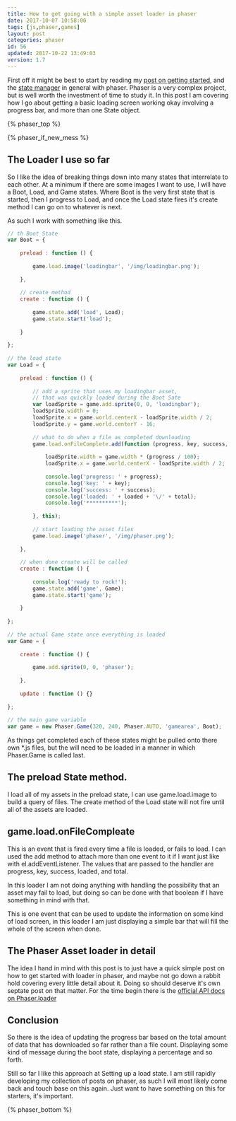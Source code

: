 ```yaml
---
title: How to get going with a simple asset loader in phaser
date: 2017-10-07 10:58:00
tags: [js,phaser,games]
layout: post
categories: phaser
id: 56
updated: 2017-10-22 13:49:03
version: 1.7
---
```


First off it might be best to start by reading my [post on getting started](/2017/10/04/phaser-getting-started/), and the [state manager](/2017/10/05/phaser-state-manager/) in general with phaser. Phaser is a very complex project, but is well worth the investment of time to study it. In this post I am covering how I go about getting a basic loading screen working okay involving a progress bar, and more than one State object.

<!-- more -->

{% phaser_top %}

{% phaser_if_new_mess %}

## The Loader I use so far

So I like the idea of breaking things down into many states that interrelate to each other. At a minimum if there are some images I want to use, I will have a Boot, Load, and Game states. Where Boot is the very first state that is started, then I progress to Load, and once the Load state fires it's create method I can go on to whatever is next.

As such I work with something like this.

```js
// th Boot State
var Boot = {
 
    preload : function () {
 
        game.load.image('loadingbar', '/img/loadingbar.png');
 
    },
 
    // create method
    create : function () {
 
        game.state.add('load', Load);
        game.state.start('load');
 
    }
 
};
 
// the load state
var Load = {
 
    preload : function () {
 
        // add a sprite that uses my loadingbar asset,
        // that was quickly loaded during the Boot Sate
        var loadSprite = game.add.sprite(0, 0, 'loadingbar');
        loadSprite.width = 0;
        loadSprite.x = game.world.centerX - loadSprite.width / 2;
        loadSprite.y = game.world.centerY - 16;
 
        // what to do when a file as completed downloading
        game.load.onFileComplete.add(function (progress, key, success, loaded, total) {
 
            loadSprite.width = game.width * (progress / 100);
            loadSprite.x = game.world.centerX - loadSprite.width / 2;
 
            console.log('progress: ' + progress);
            console.log('key: ' + key);
            console.log('success: ' + success);
            console.log('loaded: ' + loaded + '\/' + total);
            console.log('**********');
 
        }, this);
 
        // start loading the asset files
        game.load.image('phaser', '/img/phaser.png');
 
    },
 
    // when done create will be called
    create : function () {
 
        console.log('ready to rock!');
        game.state.add('game', Game);
        game.state.start('game');
 
    }
 
};
 
// the actual Game state once everything is loaded
var Game = {
 
    create : function () {
 
        game.add.sprite(0, 0, 'phaser');
 
    },
 
    update : function () {}
 
};
 
// the main game variable
var game = new Phaser.Game(320, 240, Phaser.AUTO, 'gamearea', Boot);
```

As things get completed each of these states might be pulled onto there own *.js files, but the will need to be loaded in a manner in which Phaser.Game is called last.

## The preload State method.

I load all of my assets in the preload state, I can use game.load.image to build a query of files. The create method of the Load state will not fire until all of the assets are loaded.

## game.load.onFileCompleate

This is an event that is fired every time a file is loaded, or fails to load. I can used the add method to attach more than one event to it if I want just like with el.addEventListener. The values that are passed to the handler are progress, key, success, loaded, and total.

In this loader I am not doing anything with handling the possibility that an asset may fail to load, but doing so can be done with that boolean if I have something in mind with that.

This is one event that can be used to update the information on some kind of load screen, in this loader I am just displaying a simple bar that will fill the whole of the screen when done.

## The Phaser Asset loader in detail

The idea I hand in mind with this post is to just have a quick simple post on how to get started with loader in phaser, and maybe not go down a rabbit hold covering every little detail about it. Doing so should deserve it's own septate post on that matter. For the time begin there is the [official API docs on Phaser.loader](http://phaser.io/docs/2.6.2/Phaser.Loader.html)

## Conclusion

So there is the idea of updating the progress bar based on the total amount of data that has downloaded so far rather than a file count. Displaying some kind of message during the boot state, displaying a percentage and so forth.

Still so far I like this approach at Setting up a load state. I am still rapidly developing my collection of posts on phaser, as such I will most likely come back and touch base on this again. Just want to have something on this for starters, it's important.

{% phaser_bottom %}